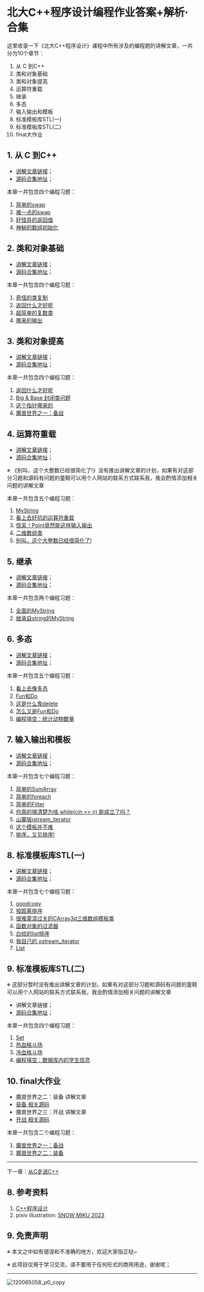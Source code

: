 # 北大C++程序设计编程作业答案+解析·合集

这里收录一下《北大C++程序设计》课程中所有涉及的编程题的讲解文章，一共分为10个章节：

1. 从 C 到C++
2. 类和对象基础
3. 类和对象提高
4. 运算符重载
5. 继承
6. 多态
7. 输入输出和模板
8. 标准模板库STL(一)
9. 标准模板库STL(二)
10. final大作业

## 1. 从 C 到C++

- [讲解文章链接](https://fengkeyleaf.com/blog/0/article/56)；
- [源码合集地址](https://github.com/fengkeyleaf/peking_cpp/tree/master/hw1)；

本章一共包含四个编程习题：

1. [简单的swap](http://cxsjsxmooc.openjudge.cn/2023t3spring/001/)
2. [难一点的swap](http://cxsjsxmooc.openjudge.cn/2023t3spring/002/)
3. [好怪异的返回值](http://cxsjsxmooc.openjudge.cn/2023t3spring/003/)
4. [神秘的数组初始化](http://cxsjsxmooc.openjudge.cn/2023t3spring/004/)

## 2. 类和对象基础

- [讲解文章链接](https://fengkeyleaf.com/blog/0/article/57)；
- [源码合集地址](https://github.com/fengkeyleaf/peking_cpp/tree/master/hw2)；

本章一共包含四个编程习题：

1. [奇怪的类复制](http://cxsjsxmooc.openjudge.cn/2023t3spring/006/)
2. [返回什么才好呢](http://cxsjsxmooc.openjudge.cn/2023t3spring/007/)
3. [超简单的复数类](http://cxsjsxmooc.openjudge.cn/2023t3spring/008/)
4. [哪来的输出](http://cxsjsxmooc.openjudge.cn/2023t3spring/009/)

## 3. 类和对象提高

- [讲解文章链接](https://fengkeyleaf.com/blog/0/article/58)；
- [源码合集地址](https://github.com/fengkeyleaf/peking_cpp/tree/master/hw3)；

本章一共包含四个编程习题：

1. [返回什么才好呢](http://cxsjsxmooc.openjudge.cn/2023t3spring/010/)
2. [Big & Base 封闭类问题](http://cxsjsxmooc.openjudge.cn/2023t3spring/011/)
3. [这个指针哪来的](http://cxsjsxmooc.openjudge.cn/2023t3spring/012/)
4. [魔兽世界之一：备战 ](http://cxsjsxmooc.openjudge.cn/2023t3spring/013/)

## 4. 运算符重载

- [讲解文章链接](https://fengkeyleaf.com/blog/0/article/59)；
- [源码合集地址](https://github.com/fengkeyleaf/peking_cpp/tree/master/hw4)；

※ 《别叫，这个大整数已经很简化了!》没有推出讲解文章的计划，如果有对这部分习题和源码有问题的童鞋可以用个人网站的联系方式联系我，我会酌情添加相关问题的讲解文章

本章一共包含五个编程习题：

1. [MyString](http://cxsjsxmooc.openjudge.cn/2023t3spring/014/)
2. [看上去好坑的运算符重载](http://cxsjsxmooc.openjudge.cn/2023t3spring/015/)
3. [惊呆！Point竟然能这样输入输出](http://cxsjsxmooc.openjudge.cn/2023t3spring/016/)
4. [二维数组类](http://cxsjsxmooc.openjudge.cn/2023t3spring/017/)
5. [别叫，这个大整数已经很简化了!](http://cxsjsxmooc.openjudge.cn/2023t3spring/018/)

## 5. 继承

- [讲解文章链接](https://fengkeyleaf.com/blog/0/article/60)；
- [源码合集地址](https://github.com/fengkeyleaf/peking_cpp/tree/master/hw5)；

本章一共包含两个编程习题：

1. [全面的MyString](http://cxsjsxmooc.openjudge.cn/2023t3spring/019/)
1. [继承自string的MyString](http://cxsjsxmooc.openjudge.cn/2023t3spring/020/)

## 6. 多态

- [讲解文章链接](https://fengkeyleaf.com/blog/0/article/55)；
- [源码合集地址](https://github.com/fengkeyleaf/peking_cpp/tree/master/hw6)；

本章一共包含五个编程习题：

1. [看上去像多态](http://cxsjsxmooc.openjudge.cn/2023t3spring/022/)
1. [Fun和Do](http://cxsjsxmooc.openjudge.cn/2023t3spring/023/)
1. [这是什么鬼delete](http://cxsjsxmooc.openjudge.cn/2023t3spring/024/)
1. [怎么又是Fun和Do](http://cxsjsxmooc.openjudge.cn/2023t3spring/025/)
1. [编程填空：统计动物数量](http://cxsjsxmooc.openjudge.cn/2023t3spring/026/)

## 7. 输入输出和模板

- [讲解文章链接](https://fengkeyleaf.com/blog/0/article/61)；
- [源码合集地址](https://github.com/fengkeyleaf/peking_cpp/tree/master/hw7)；

本章一共包含七个编程习题：

1. [简单的SumArray](http://cxsjsxmooc.openjudge.cn/2023t3spring/027/)
1. [简单的foreach](http://cxsjsxmooc.openjudge.cn/2023t3spring/028/)
1. [简单的Filter](http://cxsjsxmooc.openjudge.cn/2023t3spring/029/)
1. [你真的搞清楚为啥 while(cin >> n) 能成立了吗？](http://cxsjsxmooc.openjudge.cn/2023t3spring/030/)
1. [山寨版istream_iterator](http://cxsjsxmooc.openjudge.cn/2023t3spring/031/)
1. [这个模板并不难](http://cxsjsxmooc.openjudge.cn/2023t3spring/032/)
1. [排序，又见排序!](http://cxsjsxmooc.openjudge.cn/2023t3spring/033/)

## 8. 标准模板库STL(一)

- [讲解文章链接](https://fengkeyleaf.com/blog/0/article/62)；
- [源码合集地址](https://github.com/fengkeyleaf/peking_cpp/tree/master/hw8)；

本章一共包含七个编程习题：

1. [goodcopy](http://cxsjsxmooc.openjudge.cn/2023t3spring/034/)
1. [按距离排序](http://cxsjsxmooc.openjudge.cn/2023t3spring/035/)
1. [很难蒙混过关的CArray3d三维数组模板类](http://cxsjsxmooc.openjudge.cn/2023t3spring/036/)
1. [函数对象的过滤器](http://cxsjsxmooc.openjudge.cn/2023t3spring/037/)
1. [白给的list排序](http://cxsjsxmooc.openjudge.cn/2023t3spring/038/)
1. [我自己的 ostream_iterator](http://cxsjsxmooc.openjudge.cn/2023t3spring/039/)
1. [List](http://cxsjsxmooc.openjudge.cn/2023t3spring/040/)

## 9. 标准模板库STL(二)

※ 这部分暂时没有推出讲解文章的计划，如果有对这部分习题和源码有问题的童鞋可以用个人网站的联系方式联系我，我会酌情添加相关问题的讲解文章

- 讲解文章链接；
- [源码合集地址](https://github.com/fengkeyleaf/peking_cpp/tree/master/hw9)；

本章一共包含四个编程习题：

1. [Set](http://cxsjsxmooc.openjudge.cn/2023t3spring/041/)
2. [热血格斗场](http://cxsjsxmooc.openjudge.cn/2023t3spring/042/)
3. [冷血格斗场](http://cxsjsxmooc.openjudge.cn/2023t3spring/043/)
4. [编程填空：数据库内的学生信息](http://cxsjsxmooc.openjudge.cn/2023t3spring/044/)

## 10. final大作业

- 魔兽世界之二：装备 讲解文章
- [装备 相关源码](https://github.com/fengkeyleaf/peking_cpp/blob/master/final/include/wow_weapons.h)
- 魔兽世界之三：开战 讲解文章
- [开战 相关源码](https://github.com/fengkeyleaf/peking_cpp/blob/master/final/include/wow_war.h)

本章一共包含二个编程习题：

1. [魔兽世界之一：备战](http://cxsjsxmooc.openjudge.cn/2023t3spring/021/)
2. [魔兽世界之二：装备](http://cxsjsxmooc.openjudge.cn/2023t3spring/045/)


---

下一章：[从C走进C++](https://fengkeyleaf.com/blog/0/article/56)

## 8. 参考资料

1. [C++程序设计](https://www.coursera.org/learn/cpp-chengxu-sheji)
3. pixiv illustration: [SNOW MIKU 2023](https://www.pixiv.net/en/artworks/120065058)

## 9. 免责声明

※ 本文之中如有错误和不准确的地方，欢迎大家指正哒~

※ 此项目仅用于学习交流，请不要用于任何形式的商用用途，谢谢呢；

---

![120065058_p0_copy](README_pics/120065058_p0_copy.jpg)
